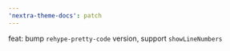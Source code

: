 ```yaml
---
'nextra-theme-docs': patch
---
```


feat: bump `rehype-pretty-code` version, support `showLineNumbers`
